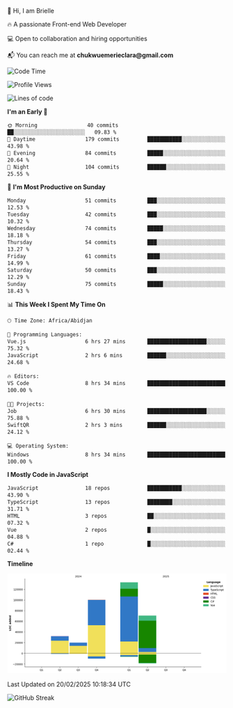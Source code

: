 <div align="left">
  <p>👋 Hi, I am Brielle</p>
  <p>🔥 A passionate Front-end Web Developer</p>
  <p>💻 Open to collaboration and hiring opportunities</p>
  <p>📬 You can reach me at <strong>chukwuemerieclara@gmail.com</strong></p>
</div>


 
 <!--START_SECTION:waka-->
![Code Time](http://img.shields.io/badge/Code%20Time-490%20hrs%2037%20mins-blue)

![Profile Views](http://img.shields.io/badge/Profile%20Views-0-blue)

![Lines of code](https://img.shields.io/badge/From%20Hello%20World%20I%27ve%20Written-294.0%20thousand%20lines%20of%20code-blue)

**I'm an Early 🐤** 

```text
🌞 Morning                40 commits          ██░░░░░░░░░░░░░░░░░░░░░░░   09.83 % 
🌆 Daytime                179 commits         ███████████░░░░░░░░░░░░░░   43.98 % 
🌃 Evening                84 commits          █████░░░░░░░░░░░░░░░░░░░░   20.64 % 
🌙 Night                  104 commits         ██████░░░░░░░░░░░░░░░░░░░   25.55 % 
```
📅 **I'm Most Productive on Sunday** 

```text
Monday                   51 commits          ███░░░░░░░░░░░░░░░░░░░░░░   12.53 % 
Tuesday                  42 commits          ███░░░░░░░░░░░░░░░░░░░░░░   10.32 % 
Wednesday                74 commits          █████░░░░░░░░░░░░░░░░░░░░   18.18 % 
Thursday                 54 commits          ███░░░░░░░░░░░░░░░░░░░░░░   13.27 % 
Friday                   61 commits          ████░░░░░░░░░░░░░░░░░░░░░   14.99 % 
Saturday                 50 commits          ███░░░░░░░░░░░░░░░░░░░░░░   12.29 % 
Sunday                   75 commits          █████░░░░░░░░░░░░░░░░░░░░   18.43 % 
```


📊 **This Week I Spent My Time On** 

```text
🕑︎ Time Zone: Africa/Abidjan

💬 Programming Languages: 
Vue.js                   6 hrs 27 mins       ███████████████████░░░░░░   75.32 % 
JavaScript               2 hrs 6 mins        ██████░░░░░░░░░░░░░░░░░░░   24.68 % 

🔥 Editors: 
VS Code                  8 hrs 34 mins       █████████████████████████   100.00 % 

🐱‍💻 Projects: 
Job                      6 hrs 30 mins       ███████████████████░░░░░░   75.88 % 
SwiftQR                  2 hrs 3 mins        ██████░░░░░░░░░░░░░░░░░░░   24.12 % 

💻 Operating System: 
Windows                  8 hrs 34 mins       █████████████████████████   100.00 % 
```

**I Mostly Code in JavaScript** 

```text
JavaScript               18 repos            ███████████░░░░░░░░░░░░░░   43.90 % 
TypeScript               13 repos            ████████░░░░░░░░░░░░░░░░░   31.71 % 
HTML                     3 repos             ██░░░░░░░░░░░░░░░░░░░░░░░   07.32 % 
Vue                      2 repos             █░░░░░░░░░░░░░░░░░░░░░░░░   04.88 % 
C#                       1 repo              █░░░░░░░░░░░░░░░░░░░░░░░░   02.44 % 
```



**Timeline**

![Lines of Code chart](https://raw.githubusercontent.com/Brielle28/Brielle28/main/assets/bar_graph.png)


 Last Updated on 20/02/2025 10:18:34 UTC
<!--END_SECTION:waka-->

![GitHub Streak](https://github-readme-streak-stats.herokuapp.com/?user=Brielle28)



